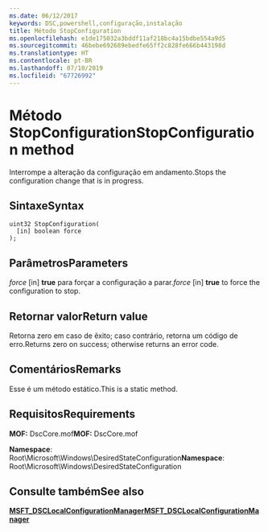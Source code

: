 ```yaml
---
ms.date: 06/12/2017
keywords: DSC,powershell,configuração,instalação
title: Método StopConfiguration
ms.openlocfilehash: e1de175032a3bddf11af218bc4a15bdbe554a9d5
ms.sourcegitcommit: 46bebe692689ebedfe65ff2c828fe666b443198d
ms.translationtype: HT
ms.contentlocale: pt-BR
ms.lasthandoff: 07/10/2019
ms.locfileid: "67726992"
---
```

# <a name="stopconfiguration-method"></a><span data-ttu-id="02658-103">Método StopConfiguration</span><span class="sxs-lookup"><span data-stu-id="02658-103">StopConfiguration method</span></span>

<span data-ttu-id="02658-104">Interrompe a alteração da configuração em andamento.</span><span class="sxs-lookup"><span data-stu-id="02658-104">Stops the configuration change that is in progress.</span></span>

## <a name="syntax"></a><span data-ttu-id="02658-105">Sintaxe</span><span class="sxs-lookup"><span data-stu-id="02658-105">Syntax</span></span>

```mof
uint32 StopConfiguration(
  [in] boolean force
);
```

## <a name="parameters"></a><span data-ttu-id="02658-106">Parâmetros</span><span class="sxs-lookup"><span data-stu-id="02658-106">Parameters</span></span>

<span data-ttu-id="02658-107">*force* \[in\] **true** para forçar a configuração a parar.</span><span class="sxs-lookup"><span data-stu-id="02658-107">*force* \[in\] **true** to force the configuration to stop.</span></span>

## <a name="return-value"></a><span data-ttu-id="02658-108">Retornar valor</span><span class="sxs-lookup"><span data-stu-id="02658-108">Return value</span></span>

<span data-ttu-id="02658-109">Retorna zero em caso de êxito; caso contrário, retorna um código de erro.</span><span class="sxs-lookup"><span data-stu-id="02658-109">Returns zero on success; otherwise returns an error code.</span></span>

## <a name="remarks"></a><span data-ttu-id="02658-110">Comentários</span><span class="sxs-lookup"><span data-stu-id="02658-110">Remarks</span></span>

<span data-ttu-id="02658-111">Esse é um método estático.</span><span class="sxs-lookup"><span data-stu-id="02658-111">This is a static method.</span></span>

## <a name="requirements"></a><span data-ttu-id="02658-112">Requisitos</span><span class="sxs-lookup"><span data-stu-id="02658-112">Requirements</span></span>

<span data-ttu-id="02658-113">**MOF:** DscCore.mof</span><span class="sxs-lookup"><span data-stu-id="02658-113">**MOF:** DscCore.mof</span></span>

<span data-ttu-id="02658-114">**Namespace**: Root\Microsoft\Windows\DesiredStateConfiguration</span><span class="sxs-lookup"><span data-stu-id="02658-114">**Namespace**: Root\Microsoft\Windows\DesiredStateConfiguration</span></span>

## <a name="see-also"></a><span data-ttu-id="02658-115">Consulte também</span><span class="sxs-lookup"><span data-stu-id="02658-115">See also</span></span>

[<span data-ttu-id="02658-116">**MSFT_DSCLocalConfigurationManager**</span><span class="sxs-lookup"><span data-stu-id="02658-116">**MSFT_DSCLocalConfigurationManager**</span></span>](msft-dsclocalconfigurationmanager.md)
